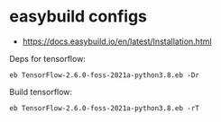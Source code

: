 # easybuild configs

- https://docs.easybuild.io/en/latest/Installation.html

Deps for tensorflow:

```
eb TensorFlow-2.6.0-foss-2021a-python3.8.eb -Dr
```

Build tensorflow:

```
eb TensorFlow-2.6.0-foss-2021a-python3.8.eb -rT
```
